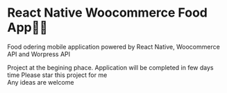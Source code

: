 # React Native Woocommerce Food App🍕🍲

Food odering mobile application powered by React Native, Woocommerce API and Worpress
API

Project at the begining phace.
Application will be completed in few days time
Please star this project for me<br/>
Any ideas are welcome
